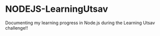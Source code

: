 # NODEJS-LearningUtsav
Documenting my learning progress in Node.js during the Learning Utsav challenge!!
